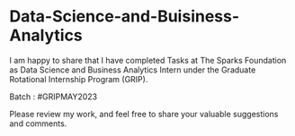 # Data-Science-and-Buisiness-Analytics
I am happy to share that I have completed Tasks at The Sparks Foundation as Data Science and Business Analytics Intern under the Graduate Rotational Internship Program (GRIP).

Batch : #GRIPMAY2023

Please review my work, and feel free to share your valuable suggestions and comments.

